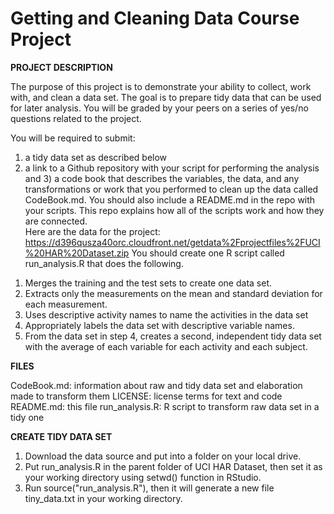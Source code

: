 # Getting and Cleaning Data Course Project
**PROJECT DESCRIPTION**

The purpose of this project is to demonstrate your ability to collect, work with, and clean a data set. The goal is to prepare tidy data that can be used for later analysis. You will be graded by your peers on a series of yes/no questions related to the project.

You will be required to submit:
1) a tidy data set as described below
2) a link to a Github repository with your script for performing the analysis
and 3) a code book that describes the variables, the data, and any transformations or work that you performed to clean up the data called CodeBook.md. You should also include a README.md in the repo with your scripts. This repo explains how all of the scripts work and how they are connected.  
Here are the data for the project: 
https://d396qusza40orc.cloudfront.net/getdata%2Fprojectfiles%2FUCI%20HAR%20Dataset.zip 
You should create one R script called run_analysis.R that does the following. 
1. Merges the training and the test sets to create one data set.
2. Extracts only the measurements on the mean and standard deviation for each measurement. 
3. Uses descriptive activity names to name the activities in the data set
4. Appropriately labels the data set with descriptive variable names. 
5. From the data set in step 4, creates a second, independent tidy data set with the average of each variable for each activity and each subject.

**FILES**

CodeBook.md: information about raw and tidy data set and elaboration made to transform them
LICENSE: license terms for text and code
README.md: this file
run_analysis.R: R script to transform raw data set in a tidy one

**CREATE TIDY DATA SET**

1) Download the data source and put into a folder on your local drive. 
2) Put run_analysis.R in the parent folder of UCI HAR Dataset, then set it as your working directory using setwd() function in RStudio.
3) Run source("run_analysis.R"), then it will generate a new file tiny_data.txt in your working directory.
